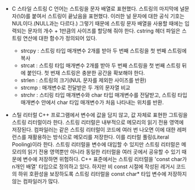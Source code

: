 - C 스타일 스트링
	C 언어는 스트링을 문자 배열로 표현했다. 스트링의 마지막에 널문자(\0)를 붙여서 스트링이 끝났음을 표현했다. 이러한 널 문자에 대한 공식 기호는 NUL이다.(NULL과는 다르다.) 그렇기 때문에 스트링 문자 배열을 사용할 때에는 입력되는 문자의 개수 + 1만큼의 사이즈를 할당해 줘야 한다.
	cstring 헤더 파일은 스트링 연산에 대한 함수가 정의되어 있다.
	- strcpy : 스트링 타입 매개변수 2개를 받아 두 번째 스트링을 첫 번째 스트링에 복사
	- strcat : 스트링 타입 매개변수 2개를 받아 두 번째 스트링을 첫 번째 스트링 뒤에 붙인다. 첫 번재 스트링은 충분한 공간을 확보해야 한다.
	- strlen : 스트링의 크기(NUL 문자를 제외한 사이즈를 반환)
	- strcmp : 매개변수로 전달받은 두 개의 문자열 비교
	- strchr : 스티링 타입 매개변수와 char 타입 매개변수를 전달받고, 스트링 타입 매개변수 안에서 char 타입 매개변수가 처음 나타내는 위치를 반환.

- 스틸 리터럴
	C++ 프로그램에서 변수에 값을 담지 않고, 값 자체로 표현한 그트링을 스트링 리터럴이라 한다. 스트링 리터럴은 내부적으로 메모리의 읽기 전용 영역에 저장된다. 컴파일러는 같은 스트링 리터럴이 코드에 여러 번 나오면 이에 대한 레퍼런스를 재활용하는 방식으로 메모리를 저장한다. 이를 리터럴 풀링(Literal Pooling)이라 한다.
	스트링 리터럴을 변수에 대입할 수 있지만 스트링 리터럴은 메모리의 읽기 전용 영역뿐만 아니라 동일한 리터럴을 여러 곳에서 공유할 수 있기 때문에 변수에 저장하면 위험하다. C++ 표준에서는 스트링 리터럴을 'const char가 n개인 배열' 타입으로 정의하고 있다. 하지만 비 const 시절에 작성된 레거시 코드의 하위 호환성을 보장하도록 스트링 리터럴을 const char* 타입 변수에 저장하지 않는 컴파일러가 많다.